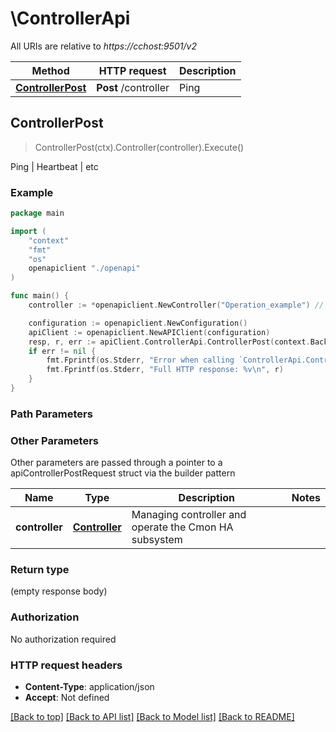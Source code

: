 # \ControllerApi

All URIs are relative to *https://cchost:9501/v2*

Method | HTTP request | Description
------------- | ------------- | -------------
[**ControllerPost**](ControllerApi.md#ControllerPost) | **Post** /controller | Ping | Heartbeat | etc



## ControllerPost

> ControllerPost(ctx).Controller(controller).Execute()

Ping | Heartbeat | etc

### Example

```go
package main

import (
    "context"
    "fmt"
    "os"
    openapiclient "./openapi"
)

func main() {
    controller := *openapiclient.NewController("Operation_example") // Controller | Managing controller and operate the Cmon HA subsystem

    configuration := openapiclient.NewConfiguration()
    apiClient := openapiclient.NewAPIClient(configuration)
    resp, r, err := apiClient.ControllerApi.ControllerPost(context.Background()).Controller(controller).Execute()
    if err != nil {
        fmt.Fprintf(os.Stderr, "Error when calling `ControllerApi.ControllerPost``: %v\n", err)
        fmt.Fprintf(os.Stderr, "Full HTTP response: %v\n", r)
    }
}
```

### Path Parameters



### Other Parameters

Other parameters are passed through a pointer to a apiControllerPostRequest struct via the builder pattern


Name | Type | Description  | Notes
------------- | ------------- | ------------- | -------------
 **controller** | [**Controller**](Controller.md) | Managing controller and operate the Cmon HA subsystem | 

### Return type

 (empty response body)

### Authorization

No authorization required

### HTTP request headers

- **Content-Type**: application/json
- **Accept**: Not defined

[[Back to top]](#) [[Back to API list]](../README.md#documentation-for-api-endpoints)
[[Back to Model list]](../README.md#documentation-for-models)
[[Back to README]](../README.md)

